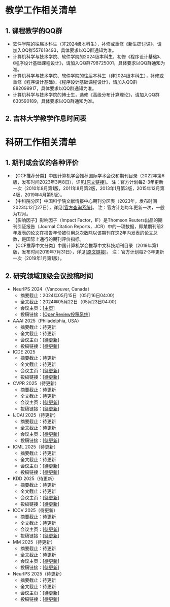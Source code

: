 # 教学工作相关清单

## 1. 课程教学的QQ群
+ 软件学院的往届本科生（非2024级本科生），补修或重修《新生研讨课》，请加入QQ群557618493，具体要求以QQ群通知为准。
+ 计算机科学与技术学院、软件学院的2024级本科生，初修《程序设计基础》、《程序设计基础课程设计》，请加入QQ群798725001，具体要求以QQ群通知为准。
+ 计算机科学与技术学院、软件学院的往届本科生（非2024级本科生），补修或重修《程序设计基础》、《程序设计基础课程设计》，请加入QQ群882099917，具体要求以QQ群通知为准。
+ 计算机科学与技术学院的博士生，选修《高级分布计算理论》，请加入QQ群630590189，具体要求以QQ群通知为准。

## 2. 吉林大学教学作息时间表


# 科研工作相关清单

## 1. 期刊或会议的各种评价
+ 【CCF推荐分类】中国计算机学会推荐国际学术会议和期刊目录（2022年第6版，发布时间2023年3月8日），详见[<A href="https://www.ccf.org.cn/Academic_Evaluation/By_category/" target="_black">原文链接</A>]。
注：官方计划每2-3年更新一次（2010年8月第1版，2011年8月第2版，2013年1月第3版，2015年12月第4版，2019年4月第5版）。
+ 【中科院分区】中国科学院文献情报中心期刊分区表（2023年，发布时间2023年12月27日），详见[<A href="https://www.fenqubiao.com/" target="_black">官方查询系统</A>]。
注：官方计划每年更新一次，一般为12月。
+ 【影响因子】影响因子（Impact Factor，IF）是Thomson Reuters出品的期刊引证报告（Journal Citation Reports，JCR）中的一项数据，即某期刊前2年发表的论文在报告年份被引用总次数除以该期刊在这2年内发表的论文总数，是国际上通行的期刊评价指标。
+ 【CCF推荐中文分类】中国计算机学会推荐中文科技期刊目录（2019年第1版，发布时间2019年7月31日），详见[<A href="https://www.ccf.org.cn/Focus/2019-07-31/667609.shtml" target="_black">原文链接</A>]。
注：官方计划每2-3年更新一次（2019年1月第1版）。

## 2. 研究领域顶级会议投稿时间
+ NeurIPS 2024（Vancouver, Canada）
  + 摘要截止：2024年05月15日（05月16日04:00）
  + 全文截止：2024年05月22日（05月23日04:00）
  + 会议主页：[<A href="https://neurips.cc/Conferences/2024" target="_black">主页</A>]
  + 投稿链接：[<A href="https://openreview.net/group?id=NeurIPS.cc/2024/Conference" target="_black">OpenReview投稿系统</A>]
+ AAAI 2025（Philadelphia, USA）
  + 摘要截止：待更新
  + 全文截止：待更新
  + 会议主页：[<A href="" target="_black">待更新</A>]
  + 投稿链接：[<A href="" target="_black">待更新</A>]
+ ICDE 2025
  + 摘要截止：待更新
  + 全文截止：待更新
  + 会议主页：[<A href="" target="_black">待更新</A>]
  + 投稿链接：[<A href="" target="_black">待更新</A>]
+ CVPR 2025（待更新）
  + 摘要截止：待更新
  + 全文截止：待更新
  + 会议主页：[<A href="" target="_black">待更新</A>]
  + 投稿链接：[<A href="" target="_black">待更新</A>]
+ IJCAI 2025（待更新）
  + 摘要截止：待更新
  + 全文截止：待更新
  + 会议主页：[<A href="" target="_black">待更新</A>]
  + 投稿链接：[<A href="" target="_black">待更新</A>]
+ ICML 2025（待更新）
  + 摘要截止：待更新
  + 全文截止：待更新
  + 会议主页：[<A href="" target="_black">待更新</A>]
  + 投稿链接：[<A href="" target="_black">待更新</A>]
+ KDD 2025（待更新）
  + 摘要截止：待更新
  + 全文截止：待更新
  + 会议主页：[<A href="" target="_black">待更新</A>]
  + 投稿链接：[<A href="" target="_black">待更新</A>]
+ ICCV 2025（待更新）
  + 摘要截止：待更新
  + 全文截止：待更新
  + 会议主页：[<A href="" target="_black">待更新</A>]
  + 投稿链接：[<A href="" target="_black">待更新</A>]
+ MM 2025（待更新）
  + 摘要截止：待更新
  + 全文截止：待更新
  + 会议主页：[<A href="" target="_black">待更新</A>]
  + 投稿链接：[<A href="" target="_black">待更新</A>]
+ NeurIPS 2025（待更新）
  + 摘要截止：待更新
  + 全文截止：待更新
  + 会议主页：[<A href="" target="_black">待更新</A>]
  + 投稿链接：[<A href="" target="_black">待更新</A>]
